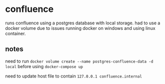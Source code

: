 # confluence

runs confluence using a postgres database with local storage. had to use a docker volume due to issues running docker on windows and using linux container.

## notes

need to run `docker volume create --name postgres-confluence-data -d local` before using `docker-compose up`

need to update host file to contain `127.0.0.1 confluence.internal`
